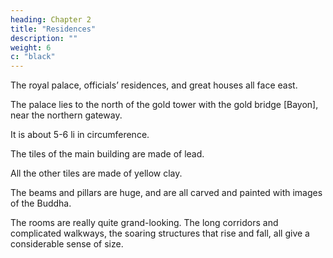 ```yaml
---
heading: Chapter 2
title: "Residences"
description: ""
weight: 6
c: "black"
---
```



The royal palace, officials’ residences, and great houses all face east. 

The palace lies to the north of the gold tower with the gold bridge [Bayon], near the northern gateway. 

It is about 5-6 li in circumference.

The tiles of the main building are made of lead.

All the other tiles are made of yellow clay. 

The beams and pillars are huge, and are all carved and painted with images of the Buddha. 

The rooms are really quite grand-looking. The long corridors and complicated walkways, the soaring structures that rise and fall, all give a considerable sense of size.

